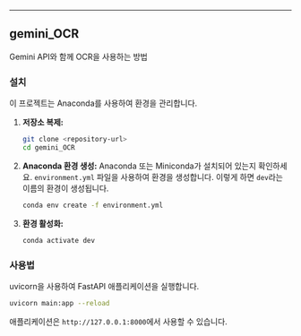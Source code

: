 -----

## gemini\_OCR

Gemini API와 함께 OCR을 사용하는 방법

### 설치

이 프로젝트는 Anaconda를 사용하여 환경을 관리합니다.

1.  **저장소 복제:**

    ```bash
    git clone <repository-url>
    cd gemini_OCR
    ```

2.  **Anaconda 환경 생성:**
    Anaconda 또는 Miniconda가 설치되어 있는지 확인하세요. `environment.yml` 파일을 사용하여 환경을 생성합니다. 이렇게 하면 `dev`라는 이름의 환경이 생성됩니다.

    ```bash
    conda env create -f environment.yml
    ```

3.  **환경 활성화:**

    ```bash
    conda activate dev
    ```

### 사용법

uvicorn을 사용하여 FastAPI 애플리케이션을 실행합니다.

```bash
uvicorn main:app --reload
```

애플리케이션은 `http://127.0.0.1:8000`에서 사용할 수 있습니다.
